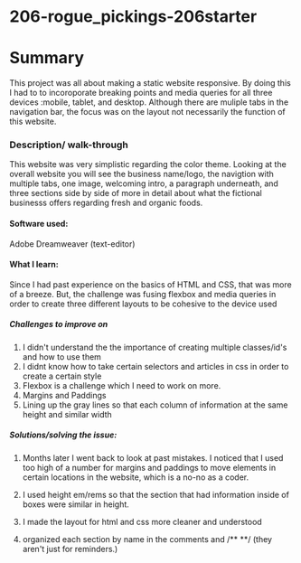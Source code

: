 # 206-rogue_pickings-206starter

# Summary 
This project was all about making a static website responsive. By doing this I had to to incoroporate breaking points and media queries for all three devices :mobile, tablet, and desktop.
Although there are muliple tabs in the navigation bar, the focus was on the layout not necessarily the function of this website.

### Description/ walk-through
This website was very simplistic regarding the color theme. Looking at the overall website
you will see the business name/logo, the navigtion with multiple tabs, one image, welcoming intro, 
a paragraph underneath, and  three sections side by side of  more in detail about what the 
fictional businesss offers regarding fresh and organic foods.

#### Software used:
Adobe Dreamweaver (text-editor)

#### What I learn:
Since I had past experience on the basics of HTML and CSS, that was more of a breeze. But, the challenge was fusing flexbox and media queries in order to create three different layouts to be cohesive to
the device used 

##### Challenges to improve on
1. I didn't understand the the importance of creating multiple classes/id's and how to use them
2. I didnt know how to take certain selectors and articles in css in order to create a certain style
3. Flexbox is a challenge which I need to work on more.
4. Margins and Paddings
5. Lining up the gray lines so that each column of information at the same height and similar width

##### Solutions/solving the issue:
1. Months later I went back to look at past mistakes. I noticed that I used too high of a number for margins and paddings to move elements in certain locations
in the website, which is a no-no as a coder.

2. I used height em/rems so that the section that had information inside of boxes were similar in height.

3. I made the layout for html and css more cleaner and understood 

4. organized each section by name in the comments <!-- --> and /** **/
(they aren't just for reminders.)


